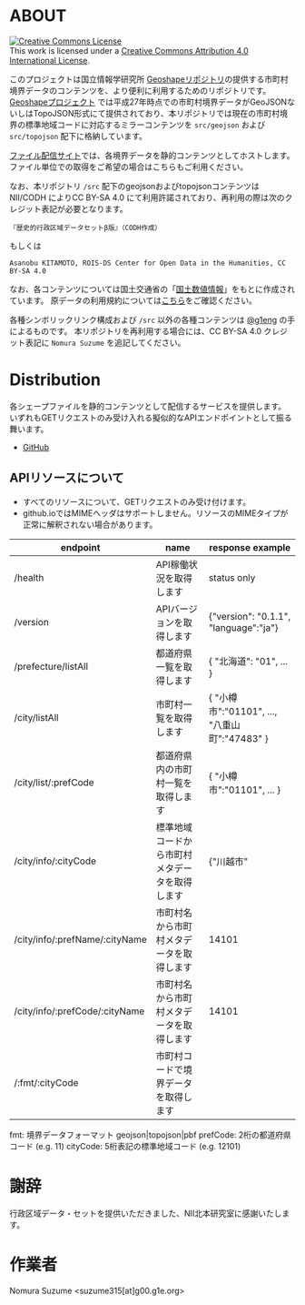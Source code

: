 # ABOUT

<a rel="license" href="https://creativecommons.org/licenses/by/4.0/"><img alt="Creative Commons License" style="border-width:0" src="https://i.creativecommons.org/l/by/4.0/88x31.png" /></a><br />This work is licensed under a <a rel="license" href="https://creativecommons.org/licenses/by/4.0/">Creative Commons Attribution 4.0 International License</a>.

このプロジェクトは国立情報学研究所 [Geoshapeリポジトリ](https://geoshape.ex.nii.ac.jp/city/)の提供する市町村境界データのコンテンツを、より便利に利用するためのリポジトリです。
[Geoshapeプロジェクト](https://geoshape.ex.nii.ac.jp/city/) では平成27年時点での市町村境界データがGeoJSONないしはTopoJSON形式にて提供されており、本リポジトリでは現在の市町村境界の標準地域コードに対応するミラーコンテンツを `src/geojson` および `src/topojson` 配下に格納しています。

[ファイル配信サイト](#Distribution)では、各境界データを静的コンテンツとしてホストします。
ファイル単位での取得をご希望の場合はこちらもご利用ください。

なお、本リポジトリ `/src` 配下のgeojsonおよびtopojsonコンテンツは NII/CODH によりCC BY-SA 4.0 にて利用許諾されており、再利用の際は次のクレジット表記が必要となります。

`『歴史的行政区域データセットβ版』（CODH作成）`

もしくは

` Asanobu KITAMOTO, ROIS-DS Center for Open Data in the Humanities, CC BY-SA 4.0 `

なお、各コンテンツについては国土交通省の「[国土数値情報](http://nlftp.mlit.go.jp/ksj/)」をもとに作成されています。
原データの利用規約については[こちら](http://nlftp.mlit.go.jp/ksj/gml/datalist/KsjTmplt-N03.html)をご確認ください。


各種シンボリックリンク構成および `/src` 以外の各種コンテンツは [@g1eng](https://github.com/g1eng) の手によるものです。
本リポジトリを再利用する場合には、CC BY-SA 4.0 クレジット表記に `Nomura Suzume` を追記してください。

# Distribution

各シェープファイルを静的コンテンツとして配信するサービスを提供します。
いずれもGETリクエストのみ受け入れる擬似的なAPIエンドポイントとして振る舞います。

* [GitHub](https://g1eng.github.io/geoshapes/)


## APIリソースについて

* すべてのリソースについて、GETリクエストのみ受け付けます。
* github.ioではMIMEヘッダはサポートしません。リソースのMIMEタイプが正常に解釈されない場合があります。

| endpoint | name | response example | 
| --- | --- | --- |
| /health | API稼働状況を取得します | status only |
| /version | APIバージョンを取得します | {"version": "0.1.1", "language":"ja"} |
| /prefecture/listAll | 都道府県一覧を取得します | { "北海道": "01", ... } |
| /city/listAll | 市町村一覧を取得します | { "小樽市":"01101", ..., "八重山町":"47483" } |
| /city/list/:prefCode | 都道府県内の市町村一覧を取得します | { "小樽市":"01101", ... } |
| /city/info/:cityCode | 標準地域コードから市町村メタデータを取得します | {"川越市" |
| /city/info/:prefName/:cityName | 市町村名から市町村メタデータを取得します | 14101 |
| /city/info/:prefCode/:cityName | 市町村名から市町村メタデータを取得します | 14101 |
| /:fmt/:cityCode | 市町村コードで境界データを取得します |  |

fmt: 境界データフォーマット geojson|topojson|pbf
prefCode: 2桁の都道府県コード (e.g. 11)
cityCode: 5桁表記の標準地域コード (e.g. 12101)

# 謝辞

行政区域データ・セットを提供いただきました、NII北本研究室に感謝いたします。


# 作業者

Nomura Suzume <suzume315[at]g00.g1e.org>

